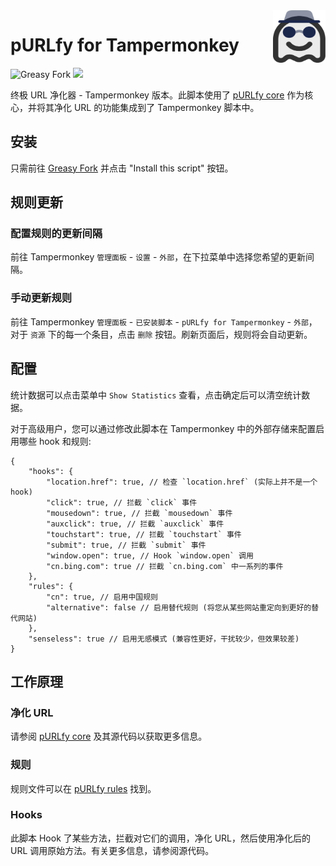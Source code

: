 <img src="https://github.com/PRO-2684/pURLfy/raw/main/images/logo.svg" align="right" style="width: 6em; height: 6em; max-width: 100%;">

# pURLfy for Tampermonkey

![Greasy Fork](https://img.shields.io/greasyfork/dt/492480) [![](https://img.shields.io/badge/Crazy%20Thur.-V%20me%2050-red?logo=kfc)](https://greasyfork.org/rails/active_storage/blobs/redirect/eyJfcmFpbHMiOnsibWVzc2FnZSI6IkJBaHBBaWZvIiwiZXhwIjpudWxsLCJwdXIiOiJibG9iX2lkIn19--10e04ed7ed56ae18d22cec6d675b34fd579cecab/wechat.jpeg?locale=zh-CN)

终极 URL 净化器 - Tampermonkey 版本。此脚本使用了 [pURLfy core](https://github.com/PRO-2684/pURLfy) 作为核心，并将其净化 URL 的功能集成到了 Tampermonkey 脚本中。

## 安装

只需前往 [Greasy Fork](https://greasyfork.org/scripts/492480) 并点击 "Install this script" 按钮。

## 规则更新

### 配置规则的更新间隔

前往 Tampermonkey `管理面板` - `设置` - `外部`，在下拉菜单中选择您希望的更新间隔。

### 手动更新规则

前往 Tampermonkey `管理面板` - `已安装脚本` - `pURLfy for Tampermonkey` - `外部`，对于 `资源` 下的每一个条目，点击 `删除` 按钮。刷新页面后，规则将会自动更新。

## 配置

统计数据可以点击菜单中 `Show Statistics` 查看，点击确定后可以清空统计数据。

对于高级用户，您可以通过修改此脚本在 Tampermonkey 中的外部存储来配置启用哪些 hook 和规则:

```jsonc
{
    "hooks": {
        "location.href": true, // 检查 `location.href` (实际上并不是一个 hook)
        "click": true, // 拦截 `click` 事件
        "mousedown": true, // 拦截 `mousedown` 事件
        "auxclick": true, // 拦截 `auxclick` 事件
        "touchstart": true, // 拦截 `touchstart` 事件
        "submit": true, // 拦截 `submit` 事件
        "window.open": true, // Hook `window.open` 调用
        "cn.bing.com": true // 拦截 `cn.bing.com` 中一系列的事件
    },
    "rules": {
        "cn": true, // 启用中国规则
        "alternative": false // 启用替代规则 (将您从某些网站重定向到更好的替代网站)
    },
    "senseless": true // 启用无感模式 (兼容性更好，干扰较少，但效果较差)
}
```

## 工作原理

### 净化 URL

请参阅 [pURLfy core](https://github.com/PRO-2684/pURLfy) 及其源代码以获取更多信息。

### 规则

规则文件可以在 [pURLfy rules](https://github.com/PRO-2684/pURLfy-rules) 找到。

### Hooks

此脚本 Hook 了某些方法，拦截对它们的调用，净化 URL，然后使用净化后的 URL 调用原始方法。有关更多信息，请参阅源代码。
